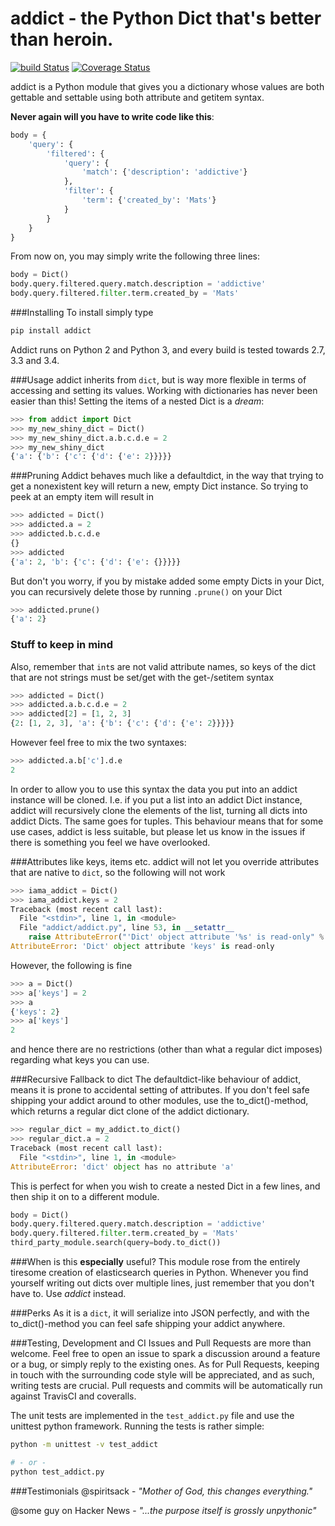 # addict - the Python Dict that's better than heroin.
[![build Status](https://travis-ci.org/mewwts/addict.svg?branch=master)](https://travis-ci.org/mewwts/addict) [![Coverage Status](https://img.shields.io/coveralls/mewwts/addict.svg)](https://coveralls.io/r/mewwts/addict)

addict is a Python module that gives you a dictionary whose values are both gettable and settable using both attribute and getitem syntax.

**Never again will you have to write code like this**:
```Python
body = {
    'query': {
        'filtered': {
            'query': {
                'match': {'description': 'addictive'}
            },
            'filter': {
                'term': {'created_by': 'Mats'}
            }
        }
    }
}
```
From now on, you may simply write the following three lines:
```Python
body = Dict()
body.query.filtered.query.match.description = 'addictive'
body.query.filtered.filter.term.created_by = 'Mats'
```

###Installing
To install simply type
```sh
pip install addict
```
Addict runs on Python 2 and Python 3, and every build is tested towards 2.7, 3.3 and 3.4. 

###Usage
addict inherits from ```dict```, but is way more flexible in terms of accessing and setting its values.
Working with dictionaries has never been easier than this! Setting the items of a nested Dict is a *dream*:

```Python
>>> from addict import Dict
>>> my_new_shiny_dict = Dict()
>>> my_new_shiny_dict.a.b.c.d.e = 2
>>> my_new_shiny_dict
{'a': {'b': {'c': {'d': {'e': 2}}}}}
```

###Pruning
Addict behaves much like a defaultdict, in the way that trying to get a nonexistent key will return a new, empty Dict instance.
So trying to peek at an empty item will result in
```Python
>>> addicted = Dict()
>>> addicted.a = 2
>>> addicted.b.c.d.e
{}
>>> addicted
{'a': 2, 'b': {'c': {'d': {'e': {}}}}}
```
But don't you worry, if you by mistake added some empty Dicts in your Dict, you can recursively delete those by running `.prune()` on your Dict
```Python
>>> addicted.prune()
{'a': 2}
```

### Stuff to keep in mind
Also, remember that ```int```s are not valid attribute names, so keys of the dict that are not strings must be set/get with the get-/setitem syntax
```Python
>>> addicted = Dict()
>>> addicted.a.b.c.d.e = 2
>>> addicted[2] = [1, 2, 3]
{2: [1, 2, 3], 'a': {'b': {'c': {'d': {'e': 2}}}}}
```
However feel free to mix the two syntaxes:
```Python
>>> addicted.a.b['c'].d.e
2
```
In order to allow you to use this syntax the data you put into an addict instance will be cloned. I.e. if you put a list into an addict Dict instance, addict will recursively clone the elements of the list, turning all dicts into addict Dicts. The same goes for tuples. This behaviour means that for some use cases, addict is less suitable, but please let us know in the issues if there is something you feel we have overlooked.

###Attributes like keys, items etc.
addict will not let you override attributes that are native to ```dict```, so the following will not work
```Python
>>> iama_addict = Dict()
>>> iama_addict.keys = 2
Traceback (most recent call last):
  File "<stdin>", line 1, in <module>
  File "addict/addict.py", line 53, in __setattr__
    raise AttributeError("'Dict' object attribute '%s' is read-only" % name)
AttributeError: 'Dict' object attribute 'keys' is read-only
```
However, the following is fine
```Python
>>> a = Dict()
>>> a['keys'] = 2
>>> a
{'keys': 2}
>>> a['keys']
2
```
and hence there are no restrictions (other than what a regular dict imposes) regarding what keys you can use.

###Recursive Fallback to dict
The defaultdict-like behaviour of addict, means it is prone to accidental setting of attributes. If you don't feel safe shipping your addict around to other modules, use the to_dict()-method, which returns a regular dict clone of the addict dictionary.

```Python
>>> regular_dict = my_addict.to_dict()
>>> regular_dict.a = 2
Traceback (most recent call last):
  File "<stdin>", line 1, in <module>
AttributeError: 'dict' object has no attribute 'a'
```
This is perfect for when you wish to create a nested Dict in a few lines, and then ship it on to a different module. 
```Python
body = Dict()
body.query.filtered.query.match.description = 'addictive'
body.query.filtered.filter.term.created_by = 'Mats'
third_party_module.search(query=body.to_dict())
```
###When is this **especially** useful? 
This module rose from the entirely tiresome creation of elasticsearch queries in Python. Whenever you find yourself writing out dicts over multiple lines, just remember that you don't have to. Use *addict* instead.

###Perks
As it is a ```dict```, it will serialize into JSON perfectly, and with the to_dict()-method you can feel safe shipping your addict anywhere.

###Testing, Development and CI
Issues and Pull Requests are more than welcome. Feel free to open an issue to spark a discussion around a feature or a bug, or simply reply to the existing ones. As for Pull Requests, keeping in touch with the surrounding code style will be appreciated, and as such, writing tests are crucial. Pull requests and commits will be automatically run against TravisCI and coveralls. 

The unit tests are implemented in the `test_addict.py` file and use the unittest python framework. Running the tests is rather simple:
```sh
python -m unittest -v test_addict

# - or -
python test_addict.py
```

###Testimonials
@spiritsack - *"Mother of God, this changes everything."*

@some guy on Hacker News - *"...the purpose itself is grossly unpythonic"*
